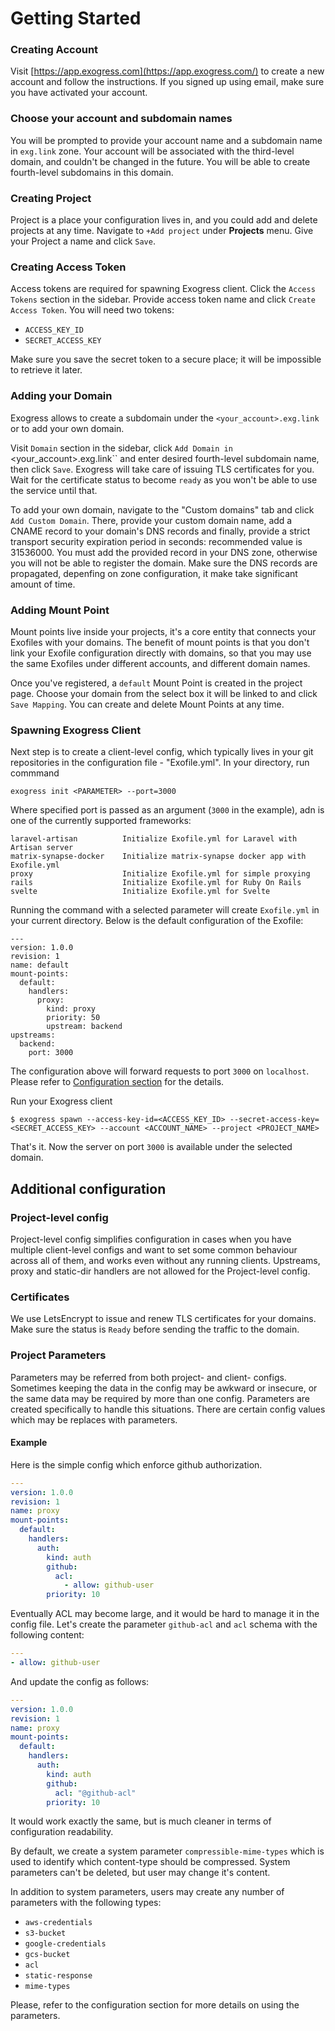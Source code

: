 # Getting Started

### Creating Account

Visit [https://app.exogress.com](https://app.exogress.com/) to create a new account and follow the instructions. If you signed up using email, make sure you have activated your account.

### Choose your account and subdomain names

You will be prompted to provide your account name and a subdomain name in `exg.link` zone. Your account will be associated with the third-level domain, and couldn't be changed in the future. You will be able to create fourth-level subdomains in this domain.

### Creating Project

Project is a place your configuration lives in, and you could add and delete projects at any time.
Navigate to `+Add project` under **Projects** menu. Give your Project a name and click `Save`.

### Creating Access Token

Access tokens are required for spawning Exogress client.
Click the `Access Tokens` section in the sidebar. Provide access token name and click `Create Access Token`. You will need two tokens:

- `ACCESS_KEY_ID`
- `SECRET_ACCESS_KEY`

Make sure you save the secret token to a secure place; it will be impossible to retrieve it later.

### Adding your Domain

Exogress allows to create a subdomain under the `<your_account>.exg.link` or to add your own domain.

Visit `Domain` section in the sidebar, click `Add Domain in `<your_account>.exg.link`` and enter desired fourth-level subdomain name, then click `Save`. Exogress will take care of issuing TLS certificates for you. Wait for the certificate status to become `ready` as you won't be able to use the service until that.

To add your own domain, navigate to the "Custom domains" tab and click `Add Custom Domain`. There, provide your custom domain name, add a CNAME record to your domain's DNS records and finally, provide a strict transport security expiration period in seconds: recommended value is 31536000. You must add the provided record in your DNS zone, otherwise you will not be able to register the domain. Make sure the DNS records are propagated, depenfing on zone configuration, it make take significant amount of time.

### Adding Mount Point

Mount points live inside your projects, it's a core entity that connects your Exofiles with your domains. The benefit of mount points is that you don't link your Exofile configuration directly with domains, so that you may use the same Exofiles under different accounts, and different domain names.

Once you've registered, a `default` Mount Point is created in the project page. Choose your domain from the select box it will be linked to and click `Save Mapping`.
You can create and delete Mount Points at any time.

### Spawning Exogress Client

Next step is to create a client-level config, which typically lives in your git repositories in the configuration file - "Exofile.yml".
In your directory, run commmand

```
exogress init <PARAMETER> --port=3000
```

Where specified port is passed as an argument (`3000` in the example), adn <PARAMETER> is one of the currently supported frameworks:

```
laravel-artisan          Initialize Exofile.yml for Laravel with Artisan server
matrix-synapse-docker    Initialize matrix-synapse docker app with Exofile.yml
proxy                    Initialize Exofile.yml for simple proxying
rails                    Initialize Exofile.yml for Ruby On Rails
svelte                   Initialize Exofile.yml for Svelte
```

Running the command with a selected parameter will create `Exofile.yml` in your current directory. Below is the default configuration of the Exofile:

```
---
version: 1.0.0
revision: 1
name: default
mount-points:
  default:
    handlers:
      proxy:
        kind: proxy
        priority: 50
        upstream: backend
upstreams:
  backend:
    port: 3000
```

The configuration above will forward requests to port `3000` on `localhost`. Please refer to [Configuration section](/exofile.md) for the details.

Run your Exogress client

```
$ exogress spawn --access-key-id=<ACCESS_KEY_ID> --secret-access-key=<SECRET_ACCESS_KEY> --account <ACCOUNT_NAME> --project <PROJECT_NAME>
```

That's it. Now the server on port `3000` is available under the selected domain.

## Additional configuration

### Project-level config

Project-level config simplifies configuration in cases when you have multiple client-level configs and want to set some common behaviour across all of them, and works even without any running clients. Upstreams, proxy and static-dir handlers are not allowed for the Project-level config.

### Certificates

We use LetsEncrypt to issue and renew TLS certificates for your domains. Make sure the status is `Ready` before sending the traffic to the domain.

### Project Parameters

Parameters may be referred from both project- and client- configs. Sometimes keeping the data in the config may be awkward
or insecure, or the same data may be required by more than one config. Parameters are created specifically to handle this
situations. There are certain config values which may be replaces with parameters.

#### Example

Here is the simple config which enforce github authorization.
```yaml
---
version: 1.0.0
revision: 1
name: proxy
mount-points:
  default:
    handlers:
      auth:
        kind: auth
        github:
          acl:
            - allow: github-user
        priority: 10
```
Eventually ACL may become large, and it would be hard to manage it in the config file. Let's create the parameter
`github-acl` and `acl` schema with the following content:

```yaml
---
- allow: github-user
```

And update the config as follows:
```yaml
---
version: 1.0.0
revision: 1
name: proxy
mount-points:
  default:
    handlers:
      auth:
        kind: auth
        github:
          acl: "@github-acl"
        priority: 10
```

It would work exactly the same, but is much cleaner in terms of configuration readability.

By default, we create a system parameter `compressible-mime-types` which is used to identify which content-type should
be compressed. System parameters can't be deleted, but user may change it's content.

In addition to system parameters, users may create any number of parameters with the following types:

- `aws-credentials`
- `s3-bucket`
- `google-credentials`
- `gcs-bucket`
- `acl`
- `static-response`
- `mime-types`

Please, refer to the configuration section for more details on using the parameters.
